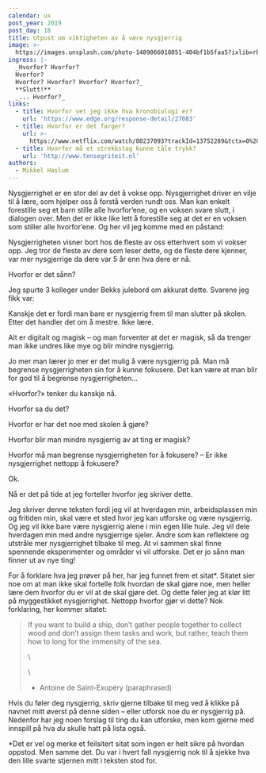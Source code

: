 ```yaml
---
calendar: ux
post_year: 2019
post_day: 18
title: Utpust om viktigheten av å være nysgjerrig
image: >-
  https://images.unsplash.com/photo-1489066018051-404bf1b5faa5?ixlib=rb-1.2.1&ixid=eyJhcHBfaWQiOjEyMDd9&auto=format&fit=crop&w=2249&q=80
ingress: |-
  _Hvorfor? Hvorfor? 
  Hvorfor?
  Hvorfor? Hvorfor? Hvorfor? Hvorfor?_
  **Slutt!**
  _... Hvorfor?_
links:
  - title: Hvorfor vet jeg ikke hva kronobiologi er?
    url: 'https://www.edge.org/response-detail/27083'
  - title: Hvorfor er det farger?
    url: >-
      https://www.netflix.com/watch/80237093?trackId=13752289&tctx=0%2C0%2C6f3e04a0-89c9-4f49-970b-5e0cdb4b7ae7-18411229%2C%2C
  - title: Hvorfor må et strekkstag kunne tåle trykk?
    url: 'http://www.tensegriteit.nl'
authors:
  - Mikkel Haslum
---
```

Nysgjerrighet er en stor del av det å vokse opp. Nysgjerrighet driver en vilje til å lære, som hjelper oss å forstå verden rundt oss. Man kan enkelt forestille seg et barn stille alle hvorfor’ene, og en voksen svare slutt, i dialogen over. Men det er ikke like lett å forestille seg at det er en voksen som stiller alle hvorfor’ene. Og her vil jeg komme med en påstand:



Nysgjerrigheten visner bort hos de fleste av oss etterhvert som vi vokser opp. Jeg tror de fleste av dere som leser dette, og de fleste dere kjenner, var mer nysgjerrige da dere var 5 år enn hva dere er nå.



Hvorfor er det sånn?



Jeg spurte 3 kolleger under Bekks julebord om akkurat dette. Svarene jeg fikk var:



Kanskje det er fordi man bare er nysgjerrig frem til man slutter på skolen. Etter det handler det om å mestre. Ikke lære.



Alt er digitalt og magisk – og man forventer at det er magisk, så da trenger man ikke undres like mye og blir mindre nysgjerrig.



Jo mer man lærer jo mer er det mulig å være nysgjerrig på. Man må begrense nysgjerrigheten sin for å kunne fokusere. Det kan være at man blir for god til å begrense nysgjerrigheten...



«Hvorfor?» tenker du kanskje nå. 

Hvorfor sa du det?

Hvorfor er har det noe med skolen å gjøre?

Hvorfor blir man mindre nysgjerrig av at ting er magisk?

Hvorfor må man begrense nysgjerrigheten for å fokusere? – Er ikke nysgjerrighet nettopp å fokusere?



Ok.



Nå er det på tide at jeg forteller hvorfor jeg skriver dette.

Jeg skriver denne teksten fordi jeg vil at hverdagen min, arbeidsplassen min og fritiden min, skal være et sted hvor jeg kan utforske og være nysgjerrig. Og jeg vil ikke bare være nysgjerrig alene i min egen lille hule. Jeg vil dele hverdagen min med andre nysgjerrige sjeler. Andre som kan reflektere og utstråle mer nysgjerrighet tilbake til meg. At vi sammen skal finne spennende eksperimenter og områder vi vil utforske. Det er jo sånn man finner ut av nye ting!



For å forklare hva jeg prøver på her, har jeg funnet frem et sitat*. Sitatet sier noe om at man ikke skal fortelle folk hvordan de skal gjøre noe, men heller lære dem hvorfor du er vil at de skal gjøre det. Og dette føler jeg at klør litt på myggestikket nysgjerrighet. Nettopp hvorfor gjør vi dette? Nok forklaring, her kommer sitatet: 



> If you want to build a ship, don’t gather people together to collect wood and don’t assign them tasks and work, but rather, teach them how to long for the immensity of the sea.
>
> \
>
>
>
>
> \
>
>
> -	Antoine de Saint-Exupéry (paraphrased)



Hvis du føler deg nysgjerrig, skriv gjerne tilbake til meg ved å klikke på navnet mitt øverst på denne siden – eller utforsk noe du er nysgjerrig på. Nedenfor har jeg noen forslag til ting du kan utforske, men kom gjerne med innspill på hva _du_ skulle hatt på lista også.



\*Det er vel og merke et feilsitert sitat som ingen er helt sikre på hvordan oppstod. Men samme det. Du var i hvert fall nysgjerrig nok til å sjekke hva den lille svarte stjernen mitt i teksten stod for.
